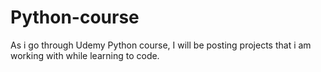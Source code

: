 # Python-course
As i go through Udemy Python course, I will be posting projects that i am working with while learning to code.
